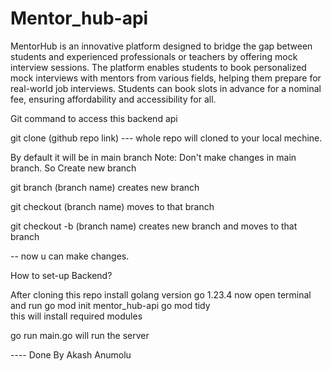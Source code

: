 # Mentor_hub-api


MentorHub is an innovative platform designed to bridge the gap between students and experienced professionals or teachers by offering mock interview sessions. The platform enables students to book personalized mock interviews with mentors from various fields, helping them prepare for real-world job interviews. Students can book slots in advance for a nominal fee, ensuring affordability and accessibility for all.

Git command to access this backend api

git clone (github repo link) --- whole repo will cloned to your local mechine.

By default it will be in main branch
Note: Don't make changes in main branch.
So Create new branch

git branch (branch name)
creates new branch

git checkout (branch name)
moves to that branch

git checkout -b (branch name)
creates new branch and moves to that branch

-- now u can make changes.


How to set-up Backend?

After cloning this repo 
install golang version go 1.23.4 
now open terminal and run 
go mod init mentor_hub-api
go mod tidy   
this will install required modules

go run main.go
will run the server


---- Done By Akash Anumolu
